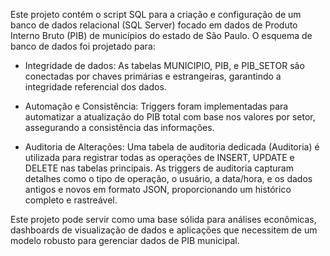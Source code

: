 Este projeto contém o script SQL para a criação e configuração de um banco de dados relacional (SQL Server) focado em dados de Produto Interno Bruto (PIB) de municípios do estado de São Paulo.
O esquema de banco de dados foi projetado para:

- Integridade de dados: As tabelas MUNICIPIO, PIB, e PIB_SETOR são conectadas por chaves primárias e estrangeiras, garantindo a integridade referencial dos dados.

- Automação e Consistência: Triggers foram implementadas para automatizar a atualização do PIB total com base nos valores por setor, assegurando a consistência das informações.

- Auditoria de Alterações: Uma tabela de auditoria dedicada (Auditoria) é utilizada para registrar todas as operações de INSERT, UPDATE e DELETE nas tabelas principais. As triggers de auditoria capturam detalhes como o tipo de operação, o usuário, a data/hora, e os dados antigos e novos em formato JSON, proporcionando um histórico completo e rastreável.

Este projeto pode servir como uma base sólida para análises econômicas, dashboards de visualização de dados e aplicações que necessitem de um modelo robusto para gerenciar dados de PIB municipal.
